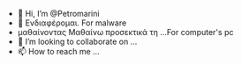 - 👋 Hi, I’m @Petromarini
- 👀 Ενδιαφέρομαι. For malware 
- μαθαίνοντας Μαθαίνω προσεκτικά τη ...For computer's pc
- 💞️ I’m looking to collaborate on ...
- 📫 How to reach me ...

<!---
Petromarini/Petromarini is a ✨ special ✨ repository because its `README.md` (this file) appears on your GitHub profile.
You can click the Preview link to take a look at your changes.

You have a nice day 
I'm Hak your computer lol
